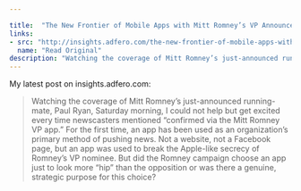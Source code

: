 ```yaml
---

title:  "The New Frontier of Mobile Apps with Mitt Romney’s VP Announcement"
links: 
- src: "http://insights.adfero.com/the-new-frontier-of-mobile-apps-with-mitt-romneys-vp-announcement/"
  name: "Read Original"
description: "Watching the coverage of Mitt Romney’s just-announced running-mate, Paul Ryan, Saturday morning, I could not help but get excited every time newscasters mentioned “confirmed via the Mitt Romney VP app.” For the first time, an app has been used as an organization’s primary method of pushing news. Not a website, not a Facebook page, but an app was used to break the Apple-like secrecy of Romney’s VP nominee. But did the Romney campaign choose an app just to look more “hip” than the opposition or was there a genuine, strategic purpose for this choice?"
---
```


My latest post on insights.adfero.com:

> Watching the coverage of Mitt Romney’s just-announced running-mate, Paul Ryan, Saturday morning, I could not help but get excited every time newscasters mentioned “confirmed via the Mitt Romney VP app.” For the first time, an app has been used as an organization’s primary method of pushing news. Not a website, not a Facebook page, but an app was used to break the Apple-like secrecy of Romney’s VP nominee. But did the Romney campaign choose an app just to look more “hip” than the opposition or was there a genuine, strategic purpose for this choice?
